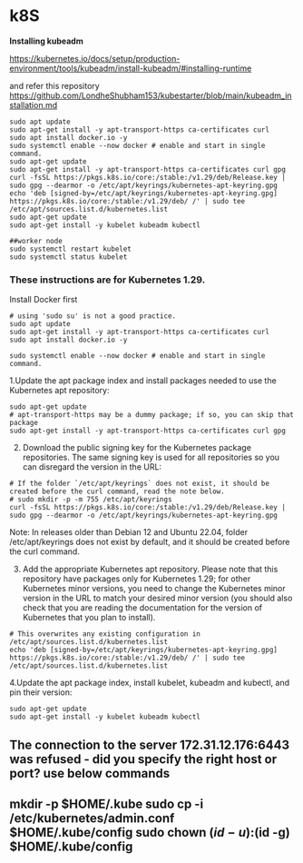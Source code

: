 # k8S

**Installing kubeadm**

https://kubernetes.io/docs/setup/production-environment/tools/kubeadm/install-kubeadm/#installing-runtime

and refer this repository
https://github.com/LondheShubham153/kubestarter/blob/main/kubeadm_installation.md

````
sudo apt update
sudo apt-get install -y apt-transport-https ca-certificates curl
sudo apt install docker.io -y
sudo systemctl enable --now docker # enable and start in single command.
sudo apt-get update
sudo apt-get install -y apt-transport-https ca-certificates curl gpg
curl -fsSL https://pkgs.k8s.io/core:/stable:/v1.29/deb/Release.key | sudo gpg --dearmor -o /etc/apt/keyrings/kubernetes-apt-keyring.gpg
echo 'deb [signed-by=/etc/apt/keyrings/kubernetes-apt-keyring.gpg] https://pkgs.k8s.io/core:/stable:/v1.29/deb/ /' | sudo tee /etc/apt/sources.list.d/kubernetes.list
sudo apt-get update
sudo apt-get install -y kubelet kubeadm kubectl
````
```````````
##worker node
sudo systemctl restart kubelet
sudo systemctl status kubelet

````````````
### These instructions are for Kubernetes 1.29.

Install Docker first

```
# using 'sudo su' is not a good practice.
sudo apt update
sudo apt-get install -y apt-transport-https ca-certificates curl
sudo apt install docker.io -y

sudo systemctl enable --now docker # enable and start in single command.
```

1.Update the apt package index and install packages needed to use the Kubernetes apt repository:
```
sudo apt-get update
# apt-transport-https may be a dummy package; if so, you can skip that package
sudo apt-get install -y apt-transport-https ca-certificates curl gpg

```

2. Download the public signing key for the Kubernetes package repositories. The same signing key is used for all repositories so you can disregard the version in the URL:
```
# If the folder `/etc/apt/keyrings` does not exist, it should be created before the curl command, read the note below.
# sudo mkdir -p -m 755 /etc/apt/keyrings
curl -fsSL https://pkgs.k8s.io/core:/stable:/v1.29/deb/Release.key | sudo gpg --dearmor -o /etc/apt/keyrings/kubernetes-apt-keyring.gpg
````

Note: In releases older than Debian 12 and Ubuntu 22.04, folder /etc/apt/keyrings does not exist by default, and it should be created before the curl command.

3. Add the appropriate Kubernetes apt repository. Please note that this repository have packages only for Kubernetes 1.29; for other Kubernetes minor versions, you need to change the Kubernetes minor version in the URL to match your desired minor version (you should also check that you are reading the documentation for the version of Kubernetes that you plan to install).
```
# This overwrites any existing configuration in /etc/apt/sources.list.d/kubernetes.list
echo 'deb [signed-by=/etc/apt/keyrings/kubernetes-apt-keyring.gpg] https://pkgs.k8s.io/core:/stable:/v1.29/deb/ /' | sudo tee /etc/apt/sources.list.d/kubernetes.list
```
4.Update the apt package index, install kubelet, kubeadm and kubectl, and pin their version:
````
sudo apt-get update
sudo apt-get install -y kubelet kubeadm kubectl
````


The connection to the server 172.31.12.176:6443 was refused - did you specify the right host or port?
use below commands
--
mkdir -p $HOME/.kube
sudo cp -i /etc/kubernetes/admin.conf $HOME/.kube/config
sudo chown $(id -u):$(id -g) $HOME/.kube/config
---
